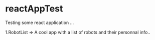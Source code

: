 # reactAppTest
Testing some react application ... 

1.RobotList => A cool app with a list of robots and their personnal info..
